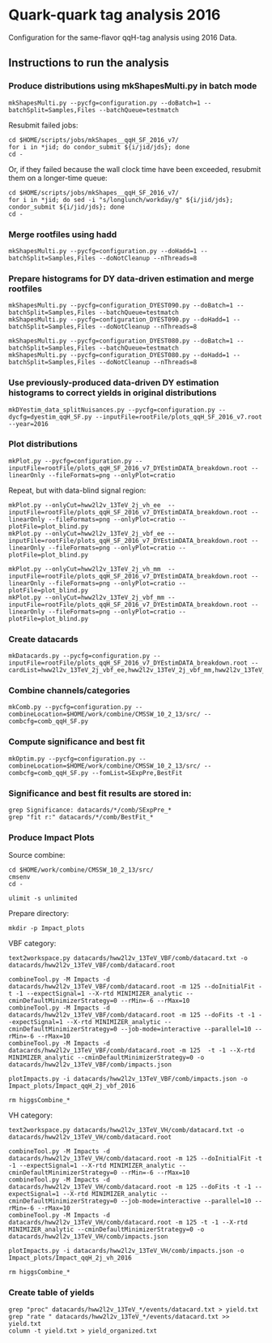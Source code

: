 # Quark-quark tag analysis 2016

Configuration for the same-flavor qqH-tag analysis using 2016 Data.

## Instructions to run the analysis

### Produce distributions using mkShapesMulti.py in batch mode

    mkShapesMulti.py --pycfg=configuration.py --doBatch=1 --batchSplit=Samples,Files --batchQueue=testmatch

Resubmit failed jobs:

    cd $HOME/scripts/jobs/mkShapes__qqH_SF_2016_v7/
    for i in *jid; do condor_submit ${i/jid/jds}; done
    cd -

Or, if they failed because the wall clock time have been exceeded, resubmit them on a longer-time queue:

    cd $HOME/scripts/jobs/mkShapes__qqH_SF_2016_v7/
    for i in *jid; do sed -i "s/longlunch/workday/g" ${i/jid/jds}; condor_submit ${i/jid/jds}; done
    cd -

### Merge rootfiles using hadd

    mkShapesMulti.py --pycfg=configuration.py --doHadd=1 --batchSplit=Samples,Files --doNotCleanup --nThreads=8

### Prepare histograms for DY data-driven estimation and merge rootfiles

    mkShapesMulti.py --pycfg=configuration_DYEST090.py --doBatch=1 --batchSplit=Samples,Files --batchQueue=testmatch
    mkShapesMulti.py --pycfg=configuration_DYEST090.py --doHadd=1 --batchSplit=Samples,Files --doNotCleanup --nThreads=8

    mkShapesMulti.py --pycfg=configuration_DYEST080.py --doBatch=1 --batchSplit=Samples,Files --batchQueue=testmatch 
    mkShapesMulti.py --pycfg=configuration_DYEST080.py --doHadd=1 --batchSplit=Samples,Files --doNotCleanup --nThreads=8

### Use previously-produced data-driven DY estimation histograms to correct yields in original distributions

    mkDYestim_data_splitNuisances.py --pycfg=configuration.py --dycfg=dyestim_qqH_SF.py --inputFile=rootFile/plots_qqH_SF_2016_v7.root --year=2016

### Plot distributions

    mkPlot.py --pycfg=configuration.py --inputFile=rootFile/plots_qqH_SF_2016_v7_DYEstimDATA_breakdown.root --linearOnly --fileFormats=png --onlyPlot=cratio

Repeat, but with data-blind signal region:

    mkPlot.py --onlyCut=hww2l2v_13TeV_2j_vh_ee  --inputFile=rootFile/plots_qqH_SF_2016_v7_DYEstimDATA_breakdown.root --linearOnly --fileFormats=png --onlyPlot=cratio --plotFile=plot_blind.py
    mkPlot.py --onlyCut=hww2l2v_13TeV_2j_vbf_ee --inputFile=rootFile/plots_qqH_SF_2016_v7_DYEstimDATA_breakdown.root --linearOnly --fileFormats=png --onlyPlot=cratio --plotFile=plot_blind.py

    mkPlot.py --onlyCut=hww2l2v_13TeV_2j_vh_mm  --inputFile=rootFile/plots_qqH_SF_2016_v7_DYEstimDATA_breakdown.root --linearOnly --fileFormats=png --onlyPlot=cratio --plotFile=plot_blind.py
    mkPlot.py --onlyCut=hww2l2v_13TeV_2j_vbf_mm --inputFile=rootFile/plots_qqH_SF_2016_v7_DYEstimDATA_breakdown.root --linearOnly --fileFormats=png --onlyPlot=cratio --plotFile=plot_blind.py

### Create datacards

    mkDatacards.py --pycfg=configuration.py --inputFile=rootFile/plots_qqH_SF_2016_v7_DYEstimDATA_breakdown.root --cardList=hww2l2v_13TeV_2j_vbf_ee,hww2l2v_13TeV_2j_vbf_mm,hww2l2v_13TeV_2j_vh_ee,hww2l2v_13TeV_2j_vh_mm,hww2l2v_13TeV_WW_2j_vbf_ee,hww2l2v_13TeV_WW_2j_vbf_mm,hww2l2v_13TeV_WW_2j_vh_ee,hww2l2v_13TeV_WW_2j_vh_mm,hww2l2v_13TeV_top_2j_vbf_ee,hww2l2v_13TeV_top_2j_vbf_mm,hww2l2v_13TeV_top_2j_vh_ee,hww2l2v_13TeV_top_2j_vh_mm

### Combine channels/categories

    mkComb.py --pycfg=configuration.py --combineLocation=$HOME/work/combine/CMSSW_10_2_13/src/ --combcfg=comb_qqH_SF.py

### Compute significance and best fit

    mkOptim.py --pycfg=configuration.py --combineLocation=$HOME/work/combine/CMSSW_10_2_13/src/ --combcfg=comb_qqH_SF.py --fomList=SExpPre,BestFit

### Significance and best fit results are stored in:

    grep Significance: datacards/*/comb/SExpPre_*
    grep "fit r:" datacards/*/comb/BestFit_*

### Produce Impact Plots

Source combine:

    cd $HOME/work/combine/CMSSW_10_2_13/src/
    cmsenv
    cd -

    ulimit -s unlimited

Prepare directory:

    mkdir -p Impact_plots

VBF category:

    text2workspace.py datacards/hww2l2v_13TeV_VBF/comb/datacard.txt -o datacards/hww2l2v_13TeV_VBF/comb/datacard.root

    combineTool.py -M Impacts -d datacards/hww2l2v_13TeV_VBF/comb/datacard.root -m 125 --doInitialFit -t -1 --expectSignal=1 --X-rtd MINIMIZER_analytic --cminDefaultMinimizerStrategy=0 --rMin=-6 --rMax=10
    combineTool.py -M Impacts -d datacards/hww2l2v_13TeV_VBF/comb/datacard.root -m 125 --doFits -t -1 --expectSignal=1 --X-rtd MINIMIZER_analytic --cminDefaultMinimizerStrategy=0 --job-mode=interactive --parallel=10 --rMin=-6 --rMax=10
    combineTool.py -M Impacts -d datacards/hww2l2v_13TeV_VBF/comb/datacard.root -m 125  -t -1 --X-rtd MINIMIZER_analytic --cminDefaultMinimizerStrategy=0 -o datacards/hww2l2v_13TeV_VBF/comb/impacts.json

    plotImpacts.py -i datacards/hww2l2v_13TeV_VBF/comb/impacts.json -o Impact_plots/Impact_qqH_2j_vbf_2016

    rm higgsCombine_*

VH category:

    text2workspace.py datacards/hww2l2v_13TeV_VH/comb/datacard.txt -o datacards/hww2l2v_13TeV_VH/comb/datacard.root

    combineTool.py -M Impacts -d datacards/hww2l2v_13TeV_VH/comb/datacard.root -m 125 --doInitialFit -t -1 --expectSignal=1 --X-rtd MINIMIZER_analytic --cminDefaultMinimizerStrategy=0 --rMin=-6 --rMax=10
    combineTool.py -M Impacts -d datacards/hww2l2v_13TeV_VH/comb/datacard.root -m 125 --doFits -t -1 --expectSignal=1 --X-rtd MINIMIZER_analytic --cminDefaultMinimizerStrategy=0 --job-mode=interactive --parallel=10 --rMin=-6 --rMax=10
    combineTool.py -M Impacts -d datacards/hww2l2v_13TeV_VH/comb/datacard.root -m 125 -t -1 --X-rtd MINIMIZER_analytic --cminDefaultMinimizerStrategy=0 -o datacards/hww2l2v_13TeV_VH/comb/impacts.json

    plotImpacts.py -i datacards/hww2l2v_13TeV_VH/comb/impacts.json -o Impact_plots/Impact_qqH_2j_vh_2016

    rm higgsCombine_*

### Create table of yields

    grep "proc" datacards/hww2l2v_13TeV_*/events/datacard.txt > yield.txt
    grep "rate " datacards/hww2l2v_13TeV_*/events/datacard.txt >> yield.txt
    column -t yield.txt > yield_organized.txt